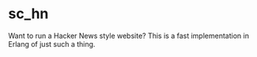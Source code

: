 sc_hn
=====

Want to run a Hacker News style website?  This is a fast implementation in Erlang of just such a thing.
